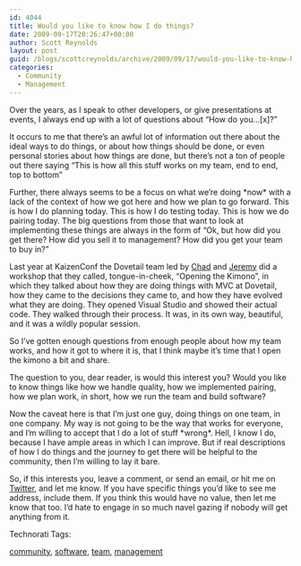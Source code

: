 ```yaml
---
id: 4044
title: Would you like to know how I do things?
date: 2009-09-17T20:26:47+00:00
author: Scott Reynolds
layout: post
guid: /blogs/scottcreynolds/archive/2009/09/17/would-you-like-to-know-how-i-do-things.aspx
categories:
  - Community
  - Management
---
```

Over the years, as I speak to other developers, or give presentations at events, I always end up with a lot of questions about &#8220;How do you&#8230;[x]?&#8221;

It occurs to me that there&#8217;s an awful lot of information out there about the ideal ways to do things, or about how things should be done, or even personal stories about how things are done, but there&#8217;s not a ton of people out there saying &#8220;This is how all this stuff works on my team, end to end, top to bottom&#8221;

Further, there always seems to be a focus on what we&#8217;re doing \*now\* with a lack of the context of how we got here and how we plan to go forward. This is how I do planning today. This is how I do testing today. This is how we do pairing today. The big questions from those that want to look at implementing these things are always in the form of &#8220;Ok, but how did you get there? How did you sell it to management? How did you get your team to buy in?&#8221;

Last year at KaizenConf the Dovetail team led by [Chad](http://www.lostechies.com/blogs/chad_myers/default.aspx) and [Jeremy](http://codebetter.com/blogs/jeremy.miller/default.aspx) did a workshop that they called, tongue-in-cheek, &#8220;Opening the Kimono&#8221;, in which they talked about how they are doing things with MVC at Dovetail, how they came to the decisions they came to, and how they have evolved what they are doing. They opened Visual Studio and showed their actual code. They walked through their process. It was, in its own way, beautiful, and it was a wildly popular session.

So I&#8217;ve gotten enough questions from enough people about how my team works, and how it got to where it is, that I think maybe it&#8217;s time that I open the kimono a bit and share.

The question to you, dear reader, is would this interest you? Would you like to know things like how we handle quality, how we implemented pairing, how we plan work, in short, how we run the team and build software?

Now the caveat here is that I&#8217;m just one guy, doing things on one team, in one company. My way is not going to be the way that works for everyone, and I&#8217;m willing to accept that I do a lot of stuff \*wrong\*. Hell, I know I do, because I have ample areas in which I can improve. But if real descriptions of how I do things and the journey to get there will be helpful to the community, then I&#8217;m willing to lay it bare.

So, if this interests you, leave a comment, or send an email, or hit me on [Twitter](http://twitter.com/scottcreynolds), and let me know. If you have specific things you&#8217;d like to see me address, include them. If you think this would have no value, then let me know that too. I&#8217;d hate to engage in so much navel gazing if nobody will get anything from it.

<!-- Technorati Tags Start -->

Technorati Tags:
  
<a href="http://technorati.com/tag/community" rel="tag">community</a>, <a href="http://technorati.com/tag/software" rel="tag">software</a>, <a href="http://technorati.com/tag/team" rel="tag">team</a>, <a href="http://technorati.com/tag/management" rel="tag">management</a> 

<!-- Technorati Tags End -->
